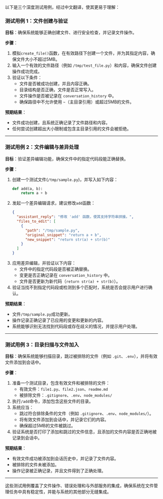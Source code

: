 以下是三个深度测试用例，经过中文翻译，使其更易于理解：

### 测试用例 1：**文件创建与验证**
**目标**：确保系统能够正确创建文件、进行安全检查，并记录文件操作。

**步骤**：
1. 模拟`create_file()`函数，在有效路径下创建一个文件，并为其指定内容，确保文件大小不超过5MB。
2. 输入一个有效的文件路径（例如 `/tmp/test_file.py`）和内容，确保文件创建操作成功完成。
3. 验证以下条件：
   - 文件是否被成功创建，并且内容正确。
   - 目录结构是否正确，文件是否正常写入。
   - 文件操作是否被记录在 `conversation_history` 中。
   - 确保路径中不允许使用 `~`（主目录引用）或超过5MB的文件。

**预期结果**：
- 文件成功创建，且系统正确记录了文件路径和内容。
- 任何尝试创建超出大小限制或包含主目录引用的文件会被拒绝。

---

### 测试用例 2：**文件编辑与差异处理**
**目标**：验证差异编辑功能，确保文件中的指定代码段能正确替换。

**步骤**：
1. 创建一个测试文件(`/tmp/sample.py`)，并写入如下内容：
   ```python
   def add(a, b):
       return a + b
   ```
2. 发起一个差异编辑请求，建议修改`add`函数：
   ```json
   {
     "assistant_reply": "修改 'add' 函数，使其支持字符串拼接。",
     "files_to_edit": [
       {
         "path": "/tmp/sample.py",
         "original_snippet": "return a + b",
         "new_snippet": "return str(a) + str(b)"
       }
     ]
   }
   ```
3. 应用差异编辑，并验证以下内容：
   - 文件中的指定代码段是否被正确替换。
   - 变更是否正确记录在 `conversation_history` 中。
   - 文件是否更新为新代码（`return str(a) + str(b)`）。
4. 验证当找不到指定代码段或检测到多个匹配时，系统是否会提示用户进行确认。

**预期结果**：
- 文件`/tmp/sample.py`成功更新。
- 操作记录正确记录了已应用的变更和更新的内容。
- 系统能够识别无法找到代码段或存在歧义的情况，并提示用户处理。

---

### 测试用例 3：**目录扫描与文件加入**
**目标**：确保系统能够扫描目录，跳过被排除的文件（例如 `.git`、`.env`），并将有效文件添加到会话中。

**步骤**：
1. 准备一个测试目录，包含有效文件和被排除的文件：
   - 有效文件：`file1.py`、`file2.json`、`readme.md`
   - 被排除文件：`.gitignore`、`.env`、`node_modules/`
2. 执行`/add`命令，添加包含这些文件的目录。
3. 系统应当：
   - 跳过符合排除条件的文件（例如 `.gitignore`、`.env`、`node_modules/`）。
   - 将有效文件添加到会话中，并记录它们的内容。
   - 确保超过5MB的文件被跳过。
4. 验证系统是否打印了添加和跳过的文件信息，且添加的文件内容是否正确地被记录到会话中。

**预期结果**：
- 有效文件成功被添加到会话历史中，并记录了文件内容。
- 被排除的文件未被添加。
- 操作记录被正确记录，并且文件得到了正确处理。

---

这些测试用例覆盖了文件操作、错误处理和与外部服务的集成，确保系统在文件管理任务中具有稳定性，并能与系统的其他部分无缝集成。